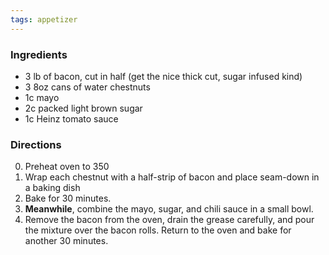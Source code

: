```yaml
---
tags: appetizer
---
```


### Ingredients
* 3 lb of bacon, cut in half (get the nice thick cut, sugar infused kind)
* 3 8oz cans of water chestnuts
* 1c mayo
* 2c packed light brown sugar
* 1c Heinz tomato sauce

### Directions
0. Preheat oven to 350
0. Wrap each chestnut with a half-strip of bacon and place seam-down in a baking dish
0. Bake for 30 minutes.
0. __Meanwhile__, combine the mayo, sugar, and chili sauce in a small bowl.
0. Remove the bacon from the oven, drain the grease carefully, and pour the mixture over the bacon rolls. Return to the oven and bake for another 30 minutes.